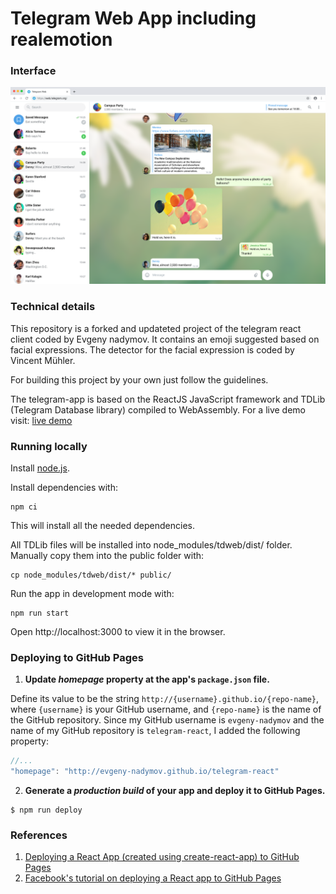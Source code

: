 # Telegram Web App including realemotion



### Interface
![Sample screenshot](/src/Assets/Screenshots/1x_Group.png)

### Technical details

This repository is a forked and updateted project of the telegram react client coded by Evgeny nadymov.
It contains an emoji suggested based on facial expressions.
The detector for the facial expression is coded by Vincent Mühler.

For building this project by your own just follow the guidelines.

The telegram-app is based on the ReactJS JavaScript framework and TDLib (Telegram Database library) compiled to WebAssembly.
For a live demo visit: [live demo](https://morgenmuesli.github.io/telegram-react/)

### Running locally
Install [node.js](http://nodejs.org/).

Install dependencies with:

```lang=bash
npm ci
```

This will install all the needed dependencies.

All TDLib files will be installed into node_modules/tdweb/dist/ folder. Manually copy them into the public folder with:

```lang=bash
cp node_modules/tdweb/dist/* public/
```

Run the app in development mode with:

```lang=bash
npm run start
```

Open http://localhost:3000 to view it in the browser.

### Deploying to GitHub Pages

1. **Update *homepage* property at the app's `package.json` file.**

Define its value to be the string `http://{username}.github.io/{repo-name}`, where `{username}` is your GitHub username, and `{repo-name}` is the name of the GitHub repository. Since my GitHub username is `evgeny-nadymov` and the name of my GitHub repository is `telegram-react`, I added the following property:
    
```js
//...
"homepage": "http://evgeny-nadymov.github.io/telegram-react"
```
    
2. **Generate a *production build* of your app and deploy it to GitHub Pages.**

```
$ npm run deploy
```
### References

1. [Deploying a React App (created using create-react-app) to GitHub Pages](https://github.com/gitname/react-gh-pages)
2. [Facebook's tutorial on deploying a React app to GitHub Pages](https://github.com/facebookincubator/create-react-app/blob/master/packages/react-scripts/template/README.md#github-pages)
